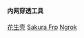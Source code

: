 #### 内网穿透工具
[花生壳](https://hsk.oray.com/)
[Sakura Frp](https://www.natfrp.com/)
[Ngrok](https://ngrok.com/)